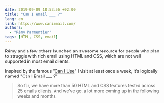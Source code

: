 ```yaml
---
date: 2019-09-09 18:53:56 +02:00
title: "Can I email ___ ?"
lang: en
link: https://www.caniemail.com/
authors:
  - "Rémy Parmentier"
tags: [HTML, CSS, email]
---
```


Rémy and a few others launched an awesome resource for people who plan to struggle with rich email using HTML and CSS, which are not well supported in most email clients.

Inspired by the famous "[Can I Use](https://caniuse.com/)" I visit at least once a week, it's logically named "Can I Email ___ ?"

> So far, we have more than 50 HTML and CSS features tested across 25 emails clients. And we’ve got a lot more coming up in the following weeks and months.

